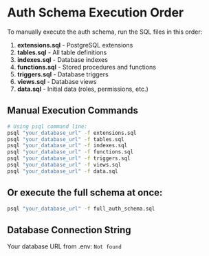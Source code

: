 # Auth Schema Execution Order

To manually execute the auth schema, run the SQL files in this order:

1. **extensions.sql** - PostgreSQL extensions
2. **tables.sql** - All table definitions
3. **indexes.sql** - Database indexes
4. **functions.sql** - Stored procedures and functions
5. **triggers.sql** - Database triggers
6. **views.sql** - Database views
7. **data.sql** - Initial data (roles, permissions, etc.)

## Manual Execution Commands

```bash
# Using psql command line:
psql "your_database_url" -f extensions.sql
psql "your_database_url" -f tables.sql
psql "your_database_url" -f indexes.sql
psql "your_database_url" -f functions.sql
psql "your_database_url" -f triggers.sql
psql "your_database_url" -f views.sql
psql "your_database_url" -f data.sql
```

## Or execute the full schema at once:
```bash
psql "your_database_url" -f full_auth_schema.sql
```

## Database Connection String
Your database URL from .env: `Not found`
